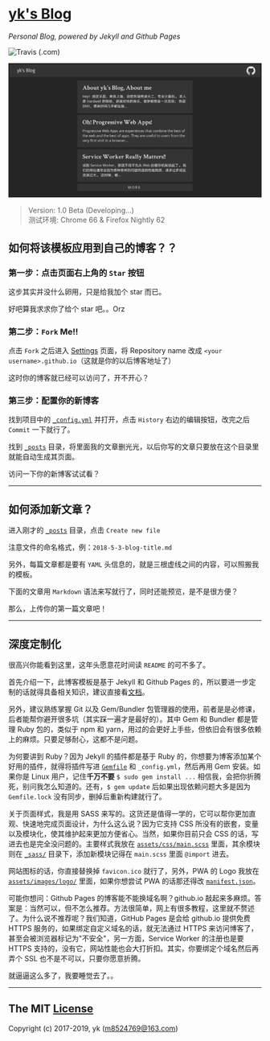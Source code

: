 # [yk's Blog](https://m8524769.github.io/)

_Personal Blog, powered by Jekyll and Github Pages_

![Travis (.com)](https://img.shields.io/travis/com/m8524769/m8524769.github.io.svg)

![Screenshot](Screenshot.png)

> Version: 1.0 Beta (Developing...)<br>
> 测试环境: Chrome 66 & Firefox Nightly 62

## 如何将该模板应用到自己的博客？？

### 第一步：点击页面右上角的 `Star` 按钮

这步其实并没什么卵用，只是给我加个 star 而已。

好吧算我求求你了给个 star 吧。。Orz

### 第二步：`Fork` Me!!

点击 `Fork` 之后进入 [Settings](../../settings) 页面，将 Repository name 改成 `<your username>.github.io`（这就是你的以后博客地址了）

这时你的博客就已经可以访问了，开不开心？

### 第三步：配置你的新博客

找到项目中的 [`_config.yml`](_config.yml) 并打开，点击 `History` 右边的编辑按钮，改完之后 `Commit` 一下就行了。

找到 [`_posts`](_posts) 目录，将里面我的文章删光光，以后你写的文章只要放在这个目录里就能自动生成其页面。

访问一下你的新博客试试看？

***

## 如何添加新文章？

进入刚才的 [`_posts`](_posts) 目录，点击 `Create new file`

注意文件的命名格式，例：`2018-5-3-blog-title.md`

另外，每篇文章都是要有 `YAML` 头信息的，就是三根虚线之间的内容，可以照搬我的模板。

下面的文章用 `Markdown` 语法来写就行了，同时还能预览，是不是很方便？

那么，上传你的第一篇文章吧！

***

## 深度定制化

很高兴你能看到这里，这年头愿意花时间读 `README` 的可不多了。

首先介绍一下，此博客模板是基于 Jekyll 和 Github Pages 的，所以要进一步定制的话就得具备相关知识，建议直接看[文档](https://jekyllrb.com/docs/home/)。

另外，建议熟练掌握 Git 以及 Gem/Bundler 包管理器的使用，前者是是必修课，后者能帮你避开很多坑（其实踩一遍才是最好的）。其中 Gem 和 Bundler 都是管理 Ruby 包的，类似于 npm 和 yarn，用过的会更好上手些，但依旧会有很多依赖上的麻烦。只要足够耐心，这都不是问题。

为何要讲到 Ruby？因为 Jekyll 的插件都是基于 Ruby 的，你想要为博客添加某个好用的插件，就得将插件写进 [`Gemfile`](Gemfile) 和 `_config.yml`，然后再用 Gem 安装。如果你是 Linux 用户，记住**千万不要** `$ sudo gem install ...` 相信我，会把你折腾死，别问我怎么知道的。还有，`$ gem update` 后如果出现依赖问题大多是因为 `Gemfile.lock` 没有同步，删掉后重新构建就行了。

关于页面样式，我是用 SASS 来写的。这货还是值得一学的，它可以帮你更加直观、快速地完成页面设计，为什么这么说？因为它支持 CSS 所没有的嵌套，变量以及模块化，使其维护起来更加方便省心。当然，如果你目前只会 CSS 的话，写进去也是完全没问题的。主要样式我放在 [`assets/css/main.scss`](assets/css/main.scss) 里面，其余模块则在 [`_sass/`](_sass) 目录下，添加新模块记得在 `main.scss` 里面 `@import` 进去。

网站图标的话，你直接替换掉 `favicon.ico` 就行了，另外，PWA 的 Logo 我放在 [`assets/images/logo/`](assets/images/logo) 里面，如果你想尝试 PWA 的话那还得改 [`manifest.json`](manifest.json)。

可能你想问：Github Pages 的博客能不能换域名啊？github.io 敲起来多麻烦。答案是：当然可以，但不怎么推荐。方法很简单，网上有很多教程，这里就不赘述了。为什么说不推荐呢？我们知道，GitHub Pages 是会给 github.io 提供免费 HTTPS 服务的，如果绑定自定义域名的话，就无法通过 HTTPS 来访问博客了，甚至会被浏览器标记为"不安全"，另一方面，Service Worker 的注册也是要 HTTPS 支持的，没有它，网站性能也会大打折扣。其实，你要绑定个域名然后再弄个 SSL 也不是不可以，只要你愿意折腾。

就逼逼这么多了，我要睡觉去了。。

***

## The MIT [License](LICENSE)

Copyright (c) 2017-2019, yk (m8524769@163.com)
